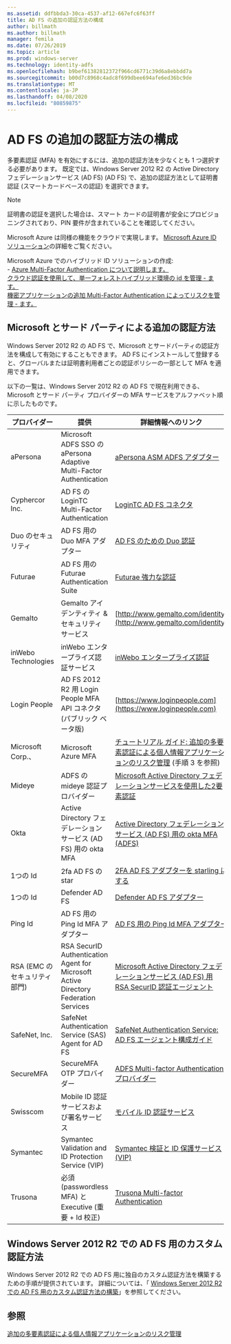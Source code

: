 ```yaml
---
ms.assetid: ddfbbda3-30ca-4537-af12-667efc6f63ff
title: AD FS の追加の認証方法の構成
author: billmath
ms.author: billmath
manager: femila
ms.date: 07/26/2019
ms.topic: article
ms.prod: windows-server
ms.technology: identity-adfs
ms.openlocfilehash: b9bef61382812372f966cd6771c39d6a8ebbdd7a
ms.sourcegitcommit: b00d7c8968c4adc8f699dbee694afe6ed36bc9de
ms.translationtype: MT
ms.contentlocale: ja-JP
ms.lasthandoff: 04/08/2020
ms.locfileid: "80859875"
---
```

# <a name="configure-additional-authentication-methods-for-ad-fs"></a>AD FS の追加の認証方法の構成

多要素認証 (MFA) を有効にするには、追加の認証方法を少なくとも 1 つ選択する必要があります。 既定では、Windows Server 2012 R2 の Active Directory フェデレーションサービス (AD FS) (AD FS) で、追加の認証方法として証明書認証 (スマートカードベースの認証) を選択できます。

> [!NOTE]
> 証明書の認証を選択した場合は、スマート カードの証明書が安全にプロビジョニングされており、PIN 要件が含まれていることを確認してください。

Microsoft Azure は同様の機能をクラウドで実現します。 [Microsoft Azure ID ソリューション](https://aka.ms/m2w274)の詳細をご覧ください。<p>Microsoft Azure でのハイブリッド ID ソリューションの作成:<br /> - [Azure Multi-Factor Authentication について説明します。](https://aka.ms/ey6o9r)<br /> [クラウド認証を使用して、単一フォレストハイブリッド環境の id を管理 - ます。](https://aka.ms/g1jat8)<br /> [機密アプリケーションの追加 Multi-Factor Authentication によってリスクを管理 - ます。](https://aka.ms/kt1bbm)

## <a name="microsoft-and-third-party-additional-authentication-methods"></a>Microsoft とサード パーティによる追加の認証方法
Windows Server 2012 R2 の AD FS で、Microsoft とサードパーティの認証方法を構成して有効にすることもできます。 AD FS にインストールして登録すると、グローバルまたは証明書利用者ごとの認証ポリシーの一部として MFA を適用できます。

以下の一覧は、Windows Server 2012 R2 の AD FS で現在利用できる、Microsoft とサード パーティ プロバイダーの MFA サービスをアルファベット順に示したものです。

|プロバイダー|提供|詳細情報へのリンク|
|-|-|-| 
|aPersona|Microsoft ADFS SSO の aPersona Adaptive Multi-Factor Authentication|[aPersona ASM ADFS アダプター](https://www.apersona.com/adfs)|
|Cyphercor Inc.|AD FS の LoginTC Multi-Factor Authentication|[LoginTC AD FS コネクタ](https://www.logintc.com/docs/connectors/adfs.html)|
|Duo のセキュリティ|AD FS 用の Duo MFA アダプター|[AD FS のための Duo 認証](https://duo.com/docs/adfs)|
|Futurae|AD FS 用の Futurae Authentication Suite|[Futurae 強力な認証](https://futurae.com)|
|Gemalto|Gemalto アイデンティティ & セキュリティ サービス|[http://www.gemalto.com/identity](http://www.gemalto.com/identity)|
|inWebo Technologies|inWebo エンタープライズ認証サービス|[inWebo エンタープライズ認証](http://www.inwebo.com)|
|Login People|AD FS 2012 R2 用 Login People MFA API コネクタ (パブリック ベータ版)|[https://www.loginpeople.com](https://www.loginpeople.com)|
|Microsoft Corp.、|Microsoft Azure MFA|[チュートリアル ガイド: 追加の多要素認証による個人情報アプリケーションのリスク管理](https://technet.microsoft.com/library/dn280946.aspx) (手順 3 を参照)|
Mideye | ADFS の mideye 認証プロバイダー | [Microsoft Active Directory フェデレーションサービスを使用した2要素認証](https://www.mideye.com/support/administrators/documentation/integration/microsoft-adfs/)|
|Okta | Active Directory フェデレーションサービス (AD FS) 用の okta MFA | [Active Directory フェデレーションサービス (AD FS) 用の okta MFA (ADFS)](https://help.okta.com/en/prod/Content/Topics/integrations/adfs-okta-int.htm)|
|1つの Id| 2fa AD FS の star|[2FA AD FS アダプターを starling にする](https://www.oneidentity.com/products/starling-two-factor-authentication/)|
|1つの Id| Defender AD FS|[Defender AD FS アダプター](https://www.oneidentity.com/products/defender/)|
|Ping Id|AD FS 用の Ping Id MFA アダプター|[AD FS 用の Ping Id MFA アダプター](https://documentation.pingidentity.com/pingid/pingidAdminGuide/index.shtml#pid_c_PingIDforADFSSSO.html)|
|RSA (EMC のセキュリティ部門)|RSA SecurID Authentication Agent for Microsoft Active Directory Federation Services|[Microsoft Active Directory フェデレーションサービス (AD FS) 用 RSA SecurID 認証エージェント](http://www.emc.com/security/rsa-securid/rsa-authentication-agents/microsoft-ad-fs.htm)|
|SafeNet, Inc.|SafeNet Authentication Service (SAS) Agent for AD FS|[SafeNet Authentication Service: AD FS エージェント構成ガイド](http://www.safenet-inc.com/resources/integration-guide/data-protection/Safenet_Authentication_Service/SafeNet_Authentication_Service__AD_FS_Agent_Configuration_Guide/?langtype=1033)|
|SecureMFA|SecureMFA OTP プロバイダー| [ADFS Multi-factor Authentication プロバイダー](https://www.securemfa.com/)|
|Swisscom|Mobile ID 認証サービスおよび署名サービス|[モバイル ID 認証サービス](http://swisscom.ch/mid)|
|Symantec|Symantec Validation and ID Protection Service (VIP)|[Symantec 検証と ID 保護サービス (VIP)](http://www.symantec.com/vip-authentication-service)|
|Trusona|必須 (passwordless MFA) と Executive (重要 + Id 校正)| [Trusona Multi-factor Authentication](https://www.trusona.com/solution-overview/)|


## <a name="custom-authentication-method-for-ad-fs-in-windows-server-2012-r2"></a>Windows Server 2012 R2 での AD FS 用のカスタム認証方法
Windows Server 2012 R2 での AD FS 用に独自のカスタム認証方法を構築するための手順が提供されています。 詳細については、「 [Windows Server 2012 R2 での AD FS 用のカスタム認証方法の構築](https://go.microsoft.com/fwlink/?LinkID=511980)」を参照してください。

## <a name="see-also"></a>参照
[追加の多要素認証による個人情報アプリケーションのリスク管理](Manage-Risk-with-Additional-Multi-Factor-Authentication-for-Sensitive-Applications.md)


